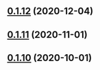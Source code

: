 ## [0.1.12](https://github.com/nandenjin/twinkle-parser/compare/v0.1.11...v0.1.12) (2020-12-04)



## [0.1.11](https://github.com/nandenjin/twinkle-parser/compare/v0.1.10...v0.1.11) (2020-11-01)



## [0.1.10](https://github.com/nandenjin/twinkle-parser/compare/v0.1.9...v0.1.10) (2020-10-01)



